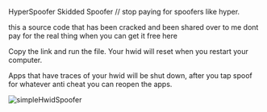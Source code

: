 HyperSpoofer
Skidded Spoofer // stop paying for spoofers like hyper.


this a source code that has been cracked and been shared over to me dont pay for the real thing when you can get it free here


Copy the link and run the file. Your hwid will reset when you restart your computer.


Apps that have traces of your hwid will be shut down, after you tap spoof for whatever anti cheat you can reopen the apps.

![simpleHwidSpoofer](https://github.com/Ranz69/Hyper-spoofer/assets/155818410/9cab458c-cf5a-4b75-9788-e6d10b18a86a)
